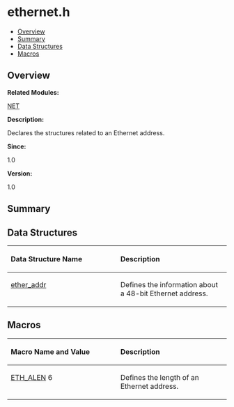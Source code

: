 # ethernet.h<a name="EN-US_TOPIC_0000001058195023"></a>

-   [Overview](#section1701175441165627)
-   [Summary](#section1100063037165627)
-   [Data Structures](#nested-classes)
-   [Macros](#define-members)

## **Overview**<a name="section1701175441165627"></a>

**Related Modules:**

[NET](net.md)

**Description:**

Declares the structures related to an Ethernet address. 

**Since:**

1.0

**Version:**

1.0

## **Summary**<a name="section1100063037165627"></a>

## Data Structures<a name="nested-classes"></a>

<a name="table1484023474165627"></a>
<table><thead align="left"><tr id="row922360476165627"><th class="cellrowborder" valign="top" width="50%" id="mcps1.1.3.1.1"><p id="p1174781608165627"><a name="p1174781608165627"></a><a name="p1174781608165627"></a>Data Structure Name</p>
</th>
<th class="cellrowborder" valign="top" width="50%" id="mcps1.1.3.1.2"><p id="p285004690165627"><a name="p285004690165627"></a><a name="p285004690165627"></a>Description</p>
</th>
</tr>
</thead>
<tbody><tr id="row1533842411165627"><td class="cellrowborder" valign="top" width="50%" headers="mcps1.1.3.1.1 "><p id="p1747333172165627"><a name="p1747333172165627"></a><a name="p1747333172165627"></a><a href="ether_addr.md">ether_addr</a></p>
</td>
<td class="cellrowborder" valign="top" width="50%" headers="mcps1.1.3.1.2 "><p id="p1808013725165627"><a name="p1808013725165627"></a><a name="p1808013725165627"></a>Defines the information about a 48-bit Ethernet address. </p>
</td>
</tr>
</tbody>
</table>

## Macros<a name="define-members"></a>

<a name="table770526328165627"></a>
<table><thead align="left"><tr id="row2087948568165627"><th class="cellrowborder" valign="top" width="50%" id="mcps1.1.3.1.1"><p id="p14060139165627"><a name="p14060139165627"></a><a name="p14060139165627"></a>Macro Name and Value</p>
</th>
<th class="cellrowborder" valign="top" width="50%" id="mcps1.1.3.1.2"><p id="p1418026667165627"><a name="p1418026667165627"></a><a name="p1418026667165627"></a>Description</p>
</th>
</tr>
</thead>
<tbody><tr id="row1565706533165627"><td class="cellrowborder" valign="top" width="50%" headers="mcps1.1.3.1.1 "><p id="p1664355288165627"><a name="p1664355288165627"></a><a name="p1664355288165627"></a><a href="net.md#ga9822d89774e0d6ddaa06503950130423">ETH_ALEN</a>   6</p>
</td>
<td class="cellrowborder" valign="top" width="50%" headers="mcps1.1.3.1.2 "><p id="p816562786165627"><a name="p816562786165627"></a><a name="p816562786165627"></a>Defines the length of an Ethernet address. </p>
</td>
</tr>
</tbody>
</table>

